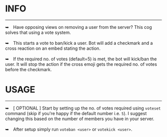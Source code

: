 # INFO
---
➥ Have opposing views on removing a user from the server? This cog solves that using a vote system.
<br/><br/>
➥ This starts a vote to ban/kick a user. Bot will add a checkmark and a cross reaction on an embed stating the action.
<br/> <br/>
➥ If the required no. of votes (default=5) is met, the bot will kick/ban the user. It will stop the action if the cross emoji gets the required no. of votes before the checkmark.

# USAGE
---
➥ [ OPTIONAL ] Start by setting up the no. of votes required using `voteset` command (skip if you're happy if the default number i.e. `5`). I suggest changing this based on the number of members you have in your server.
<br/> <br/>
➥ After setup simply run `voteban <user>` or `votekick <user>`.
